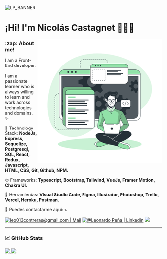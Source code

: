 <img src="./Banner2.png" alt="LP_BANNER"/>

<h1>¡Hi! I'm Nicolás Castagnet 👨🏻‍💻</h1>

<img src="./left.png" min-width="400px" max-width="400px" width="400px" align="right" margin="0 0 50px 0" alt="Computador iuriCode">

<h3>:zap: About me!</h3>
  
  <p align="left"> 
  I am a Front-End developer.<br/><br/>
  I am a passionate learner who is always willing to learn and work across technologies and domains. ✨
</p>

<p align="left">
  🦄 Technology Stack: <strong>NodeJs, Express, Sequelize, Postgresql, SQL, React, Redux, Javascript, HTML, CSS, Git, Github, NPM.</strong>
</p>

<p align="left">
  ⚙️ Frameworks: <strong>Typescript, Bootstrap, Tailwind, VueJs, Framer Motion, Chakra UI.</strong>
</p>

<p align="left">
  💼 Herramientas: <strong>Visual Studio Code, Figma, Illustrator, Photoshop, Trello, Vercel, Heroku, Postman.</strong>
</p>

<p align="left">
  💌 Puedes contactarme aquí: ⤵️
</p>

<p align="left">
  <a href="mailto:leo013contreras@gmail.com" target="_BLANK" alt="Gmail">
  <img src="https://img.shields.io/badge/-Gmail-FF0000?style=flat-square&labelColor=FF0000&logo=gmail&logoColor=white&link=LINK-DO-SEU-EMAIL" alt="leo013contreras@gmail.com | Mail" /></a>

  <a href="https://www.linkedin.com/in/leo-pe%C3%B1a/"  target="_BLANK" alt="Linkedin">
  <img src="https://img.shields.io/badge/-Linkedin-0e76a8?style=flat-square&logo=Linkedin&logoColor=white&link=LINK-DO-SEU-LINKEDIN" alt="@Leonardo Peña | Linkedin" /></a>

  <a href="https://api.whatsapp.com/send?phone=527292551819"  target="_BLANK" alt="WhatsApp">
  <img src="https://img.shields.io/badge/-WhatsApp-25d366?style=flat-square&labelColor=25d366&logo=whatsapp&logoColor=white&link=API-DO-SEU-WHATSAPP"/></a>
</p>  

---

<h3 align="left">📈 GitHub Stats</h3>

<div>

  <a href="https://github.com/NicoCastagnet">
    <img height="180em" src="https://github-readme-stats.vercel.app/api?username=NicoCastagnet&theme=dark&show_icons=true"/>
  </a>
  
  <a href="https://github.com/NicoCastagnet">
    <img height="180em" src="https://github-readme-stats.vercel.app/api/top-langs/?username=NicoCastagnet&hide=html&theme=dark"/>
  </a>
  
</div>
